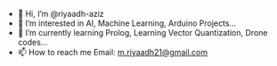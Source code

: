 - 👋 Hi, I’m @riyaadh-aziz
- 👀 I’m interested in AI, Machine Learning, Arduino Projects...
- 🌱 I’m currently learning Prolog, Learning Vector Quantization, Drone codes...
- 📫 How to reach me Email: m.riyaadh21@gmail.com 

<!---
riyaadh-aziz/riyaadh-aziz is a ✨ special ✨ repository because its `README.md` (this file) appears on your GitHub profile.
You can click the Preview link to take a look at your changes.
--->
